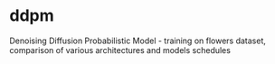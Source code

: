 # ddpm
Denoising Diffusion Probabilistic Model - training on flowers dataset, comparison of various architectures and models schedules 
